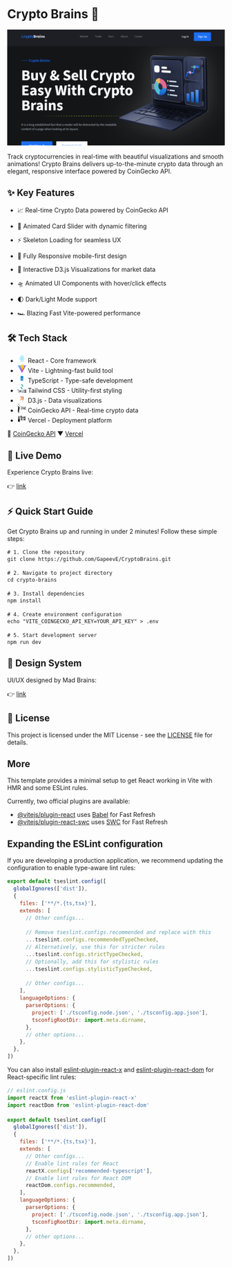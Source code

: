 # Crypto Brains 🧠

![preview screen](./accets/preview.png)

Track cryptocurrencies in real-time with beautiful visualizations and smooth animations! Crypto Brains delivers up-to-the-minute crypto data through an elegant, responsive interface powered by CoinGecko API.

## ✨ Key Features

 - 📈 Real-time Crypto Data powered by CoinGecko API

 - 🎢 Animated Card Slider with dynamic filtering

 - ⚡ Skeleton Loading for seamless UX

 - 📱 Fully Responsive mobile-first design

 - 🎨 Interactive D3.js Visualizations for market data

 - 🛸 Animated UI Components with hover/click effects

 - 🌓 Dark/Light Mode support

 - 🏎️ Blazing Fast Vite-powered performance

## 🛠 Tech Stack

- <img src="./accets/react.png" width="20" height="20"> React -	Core framework
- <img src="./accets/vite.png" width="20" height="20"> Vite -	Lightning-fast build tool
- <img src="./accets/ts.png" width="20" height="20"> TypeScript -	Type-safe development
- <img src="./accets/tailwind.png" width="20" height="20"> Tailwind CSS -	Utility-first styling
- <img src="./accets/d3.png" width="20" height="20"> D3.js -	Data visualizations
- <img src="./accets/API.png" width="20" height="20"> CoinGecko API -	Real-time crypto data
- <img src="./accets/vercel.png" width="20" height="20"> Vercel -	Deployment platform

🦎 [CoinGecko API](https://docs.coingecko.com)
▼ [Vercel](https://vercel.com)

## 🚀 Live Demo

Experience Crypto Brains live:

👉 [link](https://crypto-brains.vercel.app)

## ⚡ Quick Start Guide

Get Crypto Brains up and running in under 2 minutes! Follow these simple steps:

```
# 1. Clone the repository
git clone https://github.com/GapeevE/CryptoBrains.git

# 2. Navigate to project directory
cd crypto-brains

# 3. Install dependencies
npm install

# 4. Create environment configuration
echo "VITE_COINGECKO_API_KEY=YOUR_API_KEY" > .env

# 5. Start development server
npm run dev
```

## 🎨 Design System

UI/UX designed by Mad Brains:

👉 [link](https://www.figma.com/design/EKbp40PN2vP5WsItDPg1h7/Crypto-Brains-Website?node-id=663-177842&p=f&t=5W43Y5RpBuDHj4AA-0)

## 📜 License

This project is licensed under the MIT License - see the [LICENSE](./LICENSE) file for details.

## More

This template provides a minimal setup to get React working in Vite with HMR and some ESLint rules.

Currently, two official plugins are available:

- [@vitejs/plugin-react](https://github.com/vitejs/vite-plugin-react/blob/main/packages/plugin-react) uses [Babel](https://babeljs.io/) for Fast Refresh
- [@vitejs/plugin-react-swc](https://github.com/vitejs/vite-plugin-react/blob/main/packages/plugin-react-swc) uses [SWC](https://swc.rs/) for Fast Refresh

## Expanding the ESLint configuration

If you are developing a production application, we recommend updating the configuration to enable type-aware lint rules:

```js
export default tseslint.config([
  globalIgnores(['dist']),
  {
    files: ['**/*.{ts,tsx}'],
    extends: [
      // Other configs...

      // Remove tseslint.configs.recommended and replace with this
      ...tseslint.configs.recommendedTypeChecked,
      // Alternatively, use this for stricter rules
      ...tseslint.configs.strictTypeChecked,
      // Optionally, add this for stylistic rules
      ...tseslint.configs.stylisticTypeChecked,

      // Other configs...
    ],
    languageOptions: {
      parserOptions: {
        project: ['./tsconfig.node.json', './tsconfig.app.json'],
        tsconfigRootDir: import.meta.dirname,
      },
      // other options...
    },
  },
])
```

You can also install [eslint-plugin-react-x](https://github.com/Rel1cx/eslint-react/tree/main/packages/plugins/eslint-plugin-react-x) and [eslint-plugin-react-dom](https://github.com/Rel1cx/eslint-react/tree/main/packages/plugins/eslint-plugin-react-dom) for React-specific lint rules:

```js
// eslint.config.js
import reactX from 'eslint-plugin-react-x'
import reactDom from 'eslint-plugin-react-dom'

export default tseslint.config([
  globalIgnores(['dist']),
  {
    files: ['**/*.{ts,tsx}'],
    extends: [
      // Other configs...
      // Enable lint rules for React
      reactX.configs['recommended-typescript'],
      // Enable lint rules for React DOM
      reactDom.configs.recommended,
    ],
    languageOptions: {
      parserOptions: {
        project: ['./tsconfig.node.json', './tsconfig.app.json'],
        tsconfigRootDir: import.meta.dirname,
      },
      // other options...
    },
  },
])
```
